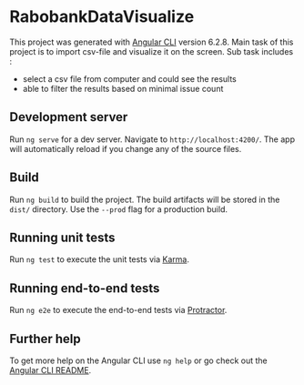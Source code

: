# RabobankDataVisualize

This project was generated with [Angular CLI](https://github.com/angular/angular-cli) version 6.2.8.
Main task of this project is to import csv-file and visualize it on the screen.
Sub task includes :
- select a csv file from computer and could see the results
- able to filter the results based on minimal issue count

## Development server

Run `ng serve` for a dev server. Navigate to `http://localhost:4200/`. The app will automatically reload if you change any of the source files.

## Build

Run `ng build` to build the project. The build artifacts will be stored in the `dist/` directory. Use the `--prod` flag for a production build.

## Running unit tests

Run `ng test` to execute the unit tests via [Karma](https://karma-runner.github.io).

## Running end-to-end tests

Run `ng e2e` to execute the end-to-end tests via [Protractor](http://www.protractortest.org/).

## Further help

To get more help on the Angular CLI use `ng help` or go check out the [Angular CLI README](https://github.com/angular/angular-cli/blob/master/README.md).

